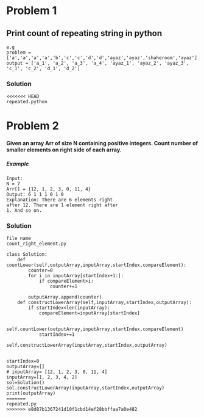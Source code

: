 # Problem 1
## Print count of repeating string in python
```
e.g 
problem = ['a','a','a','a','b','c','c','d','d','ayaz','ayaz','shaheroom','ayaz']
output = ['a_1', 'a_2', 'a_3', 'a_4', 'ayaz_1', 'ayaz_2', 'ayaz_3', 'c_1', 'c_2', 'd_1', 'd_2']
```
### Solution
```
<<<<<<< HEAD
repeated.python
```
# Problem 2
#### Given an array Arr of size N containing positive integers. Count number of smaller elements on right side of each array.

##### Example
```
Input:
N = 7
Arr[] = {12, 1, 2, 3, 0, 11, 4}
Output: 6 1 1 1 0 1 0
Explanation: There are 6 elements right
after 12. There are 1 element right after
1. And so on.
```
### Solution
```
file name
count_right_element.py
```
```
class Solution:
    def countLower(self,outputArray,inputArray,startIndex,compareElement):
        counter=0
        for i in inputArray[startIndex+1:]:
            if compareElement>i:
                counter+=1

        outputArray.append(counter)
    def constructLowerArray(self,inputArray,startIndex,outputArray):
        if startIndex<len(inputArray):
            compareElement=inputArray[startIndex]
        
            self.countLower(outputArray,inputArray,startIndex,compareElement)
            startIndex+=1
            self.constructLowerArray(inputArray,startIndex,outputArray)


startIndex=0
outputArray=[]
# inputArray= [12, 1, 2, 3, 0, 11, 4]
inputArray=[1, 2, 3, 4, 2]
sol=Solution()
sol.constructLowerArray(inputArray,startIndex,outputArray)
print(outputArray)
=======
repeated.py
>>>>>>> e8d87b1367241d10f1cbd14ef28bbffaa7a0e482
```
